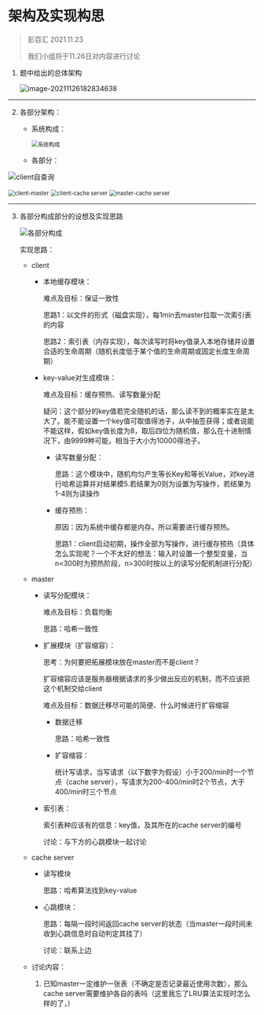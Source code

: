 # 架构及实现构思

> 彭百汇	2021.11.23 
>
> 我们小组将于11.26日对内容进行讨论

1. 题中给出的总体架构

   ![image-20211126182834638](C:\Users\hp\AppData\Roaming\Typora\typora-user-images\image-20211126182834638.png)

---

2. 各部分架构：

   - 系统构成：

     <img src="C:\Users\hp\AppData\Roaming\Typora\typora-user-images\image-20211126182353451.png" alt="系统构成" style="zoom:80%;" />

   - 各部分：

![client自查询](C:\Users\hp\AppData\Roaming\Typora\typora-user-images\image-20211126182205323.png)

<img src="C:\Users\hp\AppData\Roaming\Typora\typora-user-images\image-20211126182455232.png" alt="client-master" style="zoom:80%;" />

<img src="C:\Users\hp\AppData\Roaming\Typora\typora-user-images\image-20211126183238676.png" alt="client-cache server" style="zoom:80%;" />

<img src="C:\Users\hp\AppData\Roaming\Typora\typora-user-images\image-20211126183316323.png" alt="master-cache server" style="zoom:80%;" />

---

3. 各部分构成部分的设想及实现思路

   ![各部分构成](C:\Users\hp\AppData\Roaming\Typora\typora-user-images\image-20211126183755250.png)

   

   实现思路：

   - client

     - 本地缓存模块：

       难点及目标：保证一致性

       思路1：以文件的形式（磁盘实现），每1min去master拉取一次索引表的内容

       思路2：索引表（内存实现），每次读写时将key值录入本地存储并设置合适的生命周期（随机长度低于某个值的生命周期或固定长度生命周期）

     - key-value对生成模块：

       难点及目标：缓存预热、读写数量分配

       疑问：这个部分的key值若完全随机的话，那么读不到的概率实在是太大了。能不能设置一个key值可取值得池子，从中抽签获得；或者说能不能这样，假如key值长度为8，取后四位为随机值，那么在十进制情况下，由9999种可能，相当于大小为10000得池子。

       - 读写数量分配：

         思路：这个模块中，随机均匀产生等长Key和等长Value，对key进行哈希运算并对结果模5.若结果为0则为设置为写操作，若结果为1-4则为读操作
       
       - 缓存预热：
       
         原因：因为系统中缓存都是内存。所以需要进行缓存预热。
       
         思路1：client启动初期，操作全部为写操作，进行缓存预热（具体怎么实现呢？一个不太好的想法：输入时设置一个整型变量，当n<300时为预热阶段，n>300时按以上的读写分配机制进行分配）
     
   - master
   
     - 读写分配模块：
   
       难点及目标：负载均衡
   
       思路：哈希一致性
   
     - 扩展模块（扩容缩容）：
   
       思考：为何要把拓展模块放在master而不是client？
   
       扩容缩容应该是服务器根据请求的多少做出反应的机制，而不应该把这个机制交给client
   
       难点及目标：数据迁移尽可能的简便、什么时候进行扩容缩容
   
       - 数据迁移
   
         思路：哈希一致性
   
       - 扩容缩容：
   
         统计写请求，当写请求（以下数字为假设）小于200/min时一个节点（cache server），写请求为200-400/min时2个节点，大于400/min时三个节点
   
     - 索引表：
   
       索引表种应该有的信息：key值，及其所在的cache server的编号
   
       讨论：与下方的心跳模块一起讨论
   
   - cache server
   
     - 读写模块
   
       思路：哈希算法找到key-value
   
     - 心跳模块：
   
       思路：每隔一段时间返回cache server的状态（当master一段时间未收到心跳信息时自动判定其挂了）
   
       讨论：联系上边
   
   - 讨论内容：
   
     1. 已知master一定维护一张表（不确定是否记录最近使用次数），那么cache server需要维护各自的表吗（这里我忘了LRU算法实现时怎么样的了，）